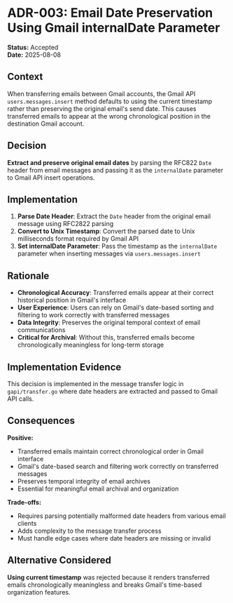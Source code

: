 # ADR-003: Email Date Preservation Using Gmail internalDate Parameter

**Status:** Accepted  
**Date:** 2025-08-08

## Context

When transferring emails between Gmail accounts, the Gmail API `users.messages.insert` method defaults to using the current timestamp rather than preserving the original email's send date. This causes transferred emails to appear at the wrong chronological position in the destination Gmail account.

## Decision

**Extract and preserve original email dates** by parsing the RFC822 `Date` header from email messages and passing it as the `internalDate` parameter to Gmail API insert operations.

## Implementation

1. **Parse Date Header**: Extract the `Date` header from the original email message using RFC2822 parsing
2. **Convert to Unix Timestamp**: Convert the parsed date to Unix milliseconds format required by Gmail API
3. **Set internalDate Parameter**: Pass the timestamp as the `internalDate` parameter when inserting messages via `users.messages.insert`

## Rationale

- **Chronological Accuracy**: Transferred emails appear at their correct historical position in Gmail's interface
- **User Experience**: Users can rely on Gmail's date-based sorting and filtering to work correctly with transferred messages
- **Data Integrity**: Preserves the original temporal context of email communications
- **Critical for Archival**: Without this, transferred emails become chronologically meaningless for long-term storage

## Implementation Evidence

This decision is implemented in the message transfer logic in `gapi/transfer.go` where date headers are extracted and passed to Gmail API calls.

## Consequences

**Positive:**
- Transferred emails maintain correct chronological order in Gmail interface
- Gmail's date-based search and filtering work correctly on transferred messages
- Preserves temporal integrity of email archives
- Essential for meaningful email archival and organization

**Trade-offs:**
- Requires parsing potentially malformed date headers from various email clients
- Adds complexity to the message transfer process
- Must handle edge cases where date headers are missing or invalid

## Alternative Considered

**Using current timestamp** was rejected because it renders transferred emails chronologically meaningless and breaks Gmail's time-based organization features.